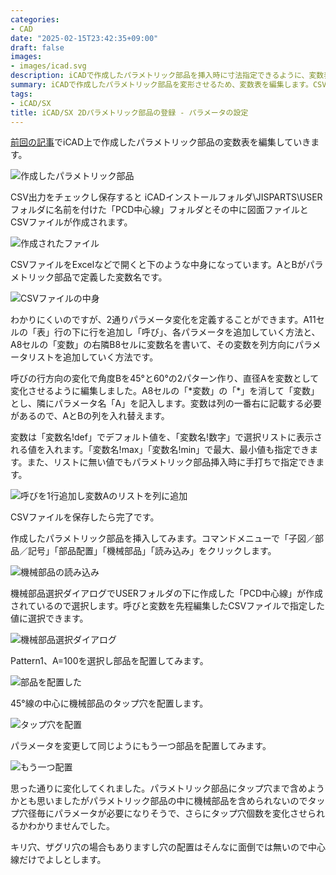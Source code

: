 ```yaml
---
categories:
- CAD
date: "2025-02-15T23:42:35+09:00"
draft: false
images:
- images/icad.svg
description: iCADで作成したパラメトリック部品を挿入時に寸法指定できるように、変数表の設定の仕方を解説します。
summary: iCADで作成したパラメトリック部品を変形させるため、変数表を編集します。CSVファイルに変化させるパラメータを書き込み保存するとパラメトリック部品挿入時に寸法を指定できるようになります。
tags:
- iCAD/SX
title: iCAD/SX 2Dパラメトリック部品の登録 - パラメータの設定
---
```


[前回の記事](../icad-parametric-parts-1)でiCAD上で作成したパラメトリック部品の変数表を編集していきます。

![作成したパラメトリック部品](./images/583882019-12-21090643.png)

CSV出力をチェックし保存すると iCADインストールフォルダ\\JISPARTS\\USER
フォルダに名前を付けた「PCD中心線」フォルダとその中に図面ファイルとCSVファイルが作成されます。

![作成されたファイル](./images/583882019-12-21124433.png)

CSVファイルをExcelなどで開くと下のような中身になっています。AとBがパラメトリック部品で定義した変数名です。

![CSVファイルの中身](./images/583882019-12-21124622.png)

わかりにくいのですが、2通りパラメータ変化を定義することができます。A11セルの「表」行の下に行を追加し「呼び」、各パラメータを追加していく方法と、A8セルの「変数」の右隣B8セルに変数名を書いて、その変数を列方向にパラメータリストを追加していく方法です。

呼びの行方向の変化で角度Bを45°と60°の2パターン作り、直径Aを変数として変化させるように編集しました。A8セルの「\*変数」の「\*」を消して「変数」とし、隣にパラメータ名「A」を記入します。変数は列の一番右に記載する必要があるので、AとBの列を入れ替えます。

変数は「変数名!def」でデフォルト値を、「変数名!数字」で選択リストに表示される値を入れます。「変数名!max」「変数名!min」で最大、最小値も指定できます。また、リストに無い値でもパラメトリック部品挿入時に手打ちで指定できます。

![呼びを1行追加し変数Aのリストを列に追加](./images/583882019-12-21134418.png)

CSVファイルを保存したら完了です。

作成したパラメトリック部品を挿入してみます。コマンドメニューで「子図／部品／記号」「部品配置」「機械部品」「読み込み」をクリックします。

![機械部品の読み込み](./images/583882019-12-21134856.png)

機械部品選択ダイアログでUSERフォルダの下に作成した「PCD中心線」が作成されているので選択します。呼びと変数を先程編集したCSVファイルで指定した値に選択できます。

![機械部品選択ダイアログ](./images/583882019-12-21134929.png)

Pattern1、A=100を選択し部品を配置してみます。

![部品を配置した](./images/583882019-12-21135014.png)

45°線の中心に機械部品のタップ穴を配置します。

![タップ穴を配置](./images/583882019-12-21135158.png)

パラメータを変更して同じようにもう一つ部品を配置してみます。

![もう一つ配置](./images/583882019-12-21135443.png)

思った通りに変化してくれました。パラメトリック部品にタップ穴まで含めようかとも思いましたがパラメトリック部品の中に機械部品を含められないのでタップ穴径毎にパラメータが必要になりそうで、さらにタップ穴個数を変化させられるかわかりませんでした。

キリ穴、ザグリ穴の場合もありますし穴の配置はそんなに面倒では無いので中心線だけでよしとします。
